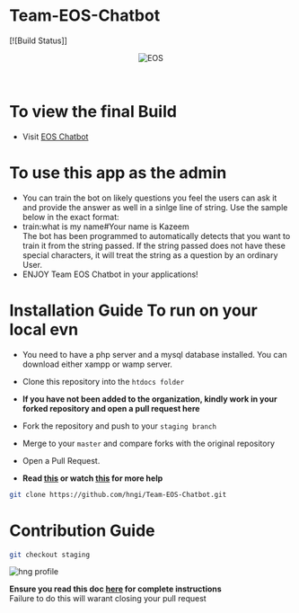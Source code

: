 # Team-EOS-Chatbot
[![Build Status]]

<div align="center">

![EOS](https://res.cloudinary.com/iambeejayayo/image/upload/v1554240066/brand-logo.png)

<br>

</div>

# To view the final Build
- Visit [EOS Chatbot](https://team-eos-chatbot.000webhostapp.com)

# To use this app as the admin
- You can train the bot on likely questions you feel the users can ask it and provide the answer as well in a sinlge line of string. Use the sample below in the exact format: <br>
- train:what is my name#Your name is Kazeem <br>
The bot has been programmed to automatically detects that you want to train it from the string passed. If the string passed does not have these special characters, it will treat the string as a question by an ordinary User. <br>
- ENJOY Team EOS Chatbot in your applications!

# Installation Guide To run on your local evn 

- You  need to have a php server and a mysql database installed. You can download either xampp or wamp server.
- Clone this repository into the `htdocs folder`  <br>

- **If you have not been added to the organization, kindly work in your forked repository and open a pull request here** <br>
- Fork the repository and push to your `staging branch`
- Merge to your `master` and compare forks with the original repository
- Open a Pull Request.
- **Read [this](https://help.github.com/en/articles/creating-a-pull-request-from-a-fork) or watch [this](https://www.youtube.com/watch?v=G1I3HF4YWEw) for more help**

```bash
git clone https://github.com/hngi/Team-EOS-Chatbot.git
```

# Contribution Guide

```bash
git checkout staging
```

  ![hng profile](https://res.cloudinary.com/iambeejayayo/image/upload/v1554302765/download.png)

**Ensure you read this doc [here](https://docs.google.com/document/d/1TxZqGLsut4ZVJEP6xF-DZGq3goaHfQ2phF-1I3YbrNc/edit?usp=sharing) for complete instructions** <br>
Failure to do this will warant closing your pull request

